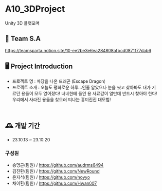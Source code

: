 # A10_3DProject
Unity 3D 플랫포머 

## 🎈 Team S.A
https://teamsparta.notion.site/10-ee2be3e6ea284808afbcd0871f77dab6

## 🖥️ Project Introduction
- 프로젝트 명 : 마당을 나온 드래곤 (Escape Dragon)
- 프로젝트 소개 : 오늘도 평화로운 하루…인줄 알았으나 눈을 씻고 찾아봐도 내가 기르던 용들이 모두 없어졌다! 너네한테 들인 용 사료값이 얼만데 반드시 찾아야 한다! 우리에서 사라진 용들을 찾으러 떠나는 흥미진진 대모험!
<br>

## 🕰️ 개발 기간
* 23.10.13 ~ 23.10.20

### 구성원
 - 송명근(팀원) / https://github.com/audrms6494
 - 김진환(팀원) / https://github.com/NewRound
 - 윤지석(팀원) / https://github.com/noyyo
 - 채이환(팀원) / https://github.com/Hwan007
